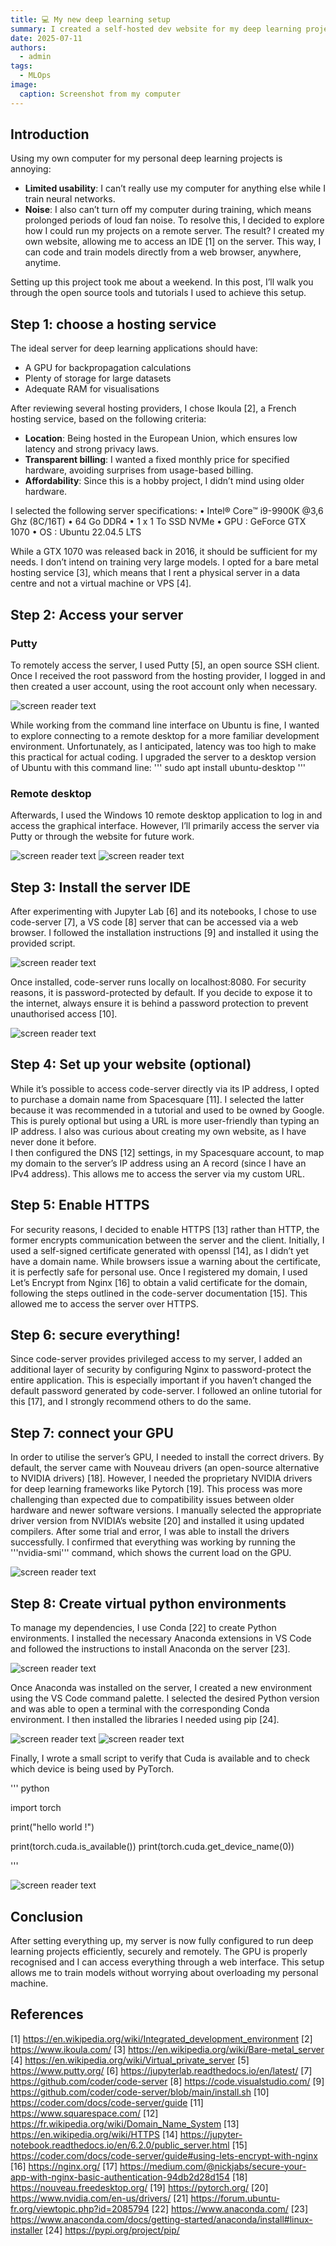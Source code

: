 ```yaml
---
title: 💻 My new deep learning setup 
summary: I created a self-hosted dev website for my deep learning projects
date: 2025-07-11
authors:
  - admin
tags:
  - MLOps
image:
  caption: Screenshot from my computer
---
```


## Introduction

Using my own computer for my personal deep learning projects is annoying:
- **Limited usability**: I can’t really use my computer for anything else while I train neural networks.
- **Noise**: I also can’t turn off my computer during training, which means prolonged periods of loud fan noise.
To resolve this, I decided to explore how I could run my projects on a remote server. The result? I created my own website, allowing me to access an IDE [1] on the server. This way, I can code and train models directly from a web browser, anywhere, anytime.

Setting up this project took me about a weekend. In this post, I’ll walk you through the open source tools and tutorials I used to achieve this setup. 

## Step 1: choose a hosting service

The ideal server for deep learning applications should have:
- A GPU for backpropagation calculations 
- Plenty of storage for large datasets
- Adequate RAM for visualisations 

After reviewing several hosting providers, I chose Ikoula [2], a French hosting service, based on the following criteria:
- **Location**: Being hosted in the European Union, which ensures low latency and strong privacy laws.
- **Transparent billing**: I wanted a fixed monthly price for specified hardware, avoiding surprises from usage-based billing.
- **Affordability**: Since this is a hobby project, I didn’t mind using older hardware.

I selected the following server specifications:
•	Intel® Core™ i9-9900K @3,6 Ghz (8C/16T)
•	64 Go DDR4
•	1 x 1 To SSD NVMe
•	GPU : GeForce GTX 1070
•	OS : Ubuntu 22.04.5 LTS

While a GTX 1070 was released back in 2016, it should be sufficient for my needs. I don’t intend on training very large models. I opted for a bare metal hosting service [3], which means that I rent a physical server in a data centre and not a virtual machine or VPS [4]. 

## Step 2: Access your server

### Putty
To remotely access the server, I used Putty [5], an open source SSH client. Once I received the root password from the hosting provider, I logged in and then created a user account, using the root account only when necessary.

![screen reader text](putty.png "My screenshot from Putty")

While working from the command line interface on Ubuntu is fine, I wanted to explore connecting to a remote desktop for a more familiar development environment. Unfortunately, as I anticipated, latency was too high to make this practical for actual coding.
I upgraded the server to a desktop version of Ubuntu with this command line:
'''
sudo apt install ubuntu-desktop
'''

### Remote desktop

Afterwards, I used the Windows 10 remote desktop application to log in and access the graphical interface. However, I’ll primarily access the server via Putty or through the website for future work.

![screen reader text](rd.png "My screenshot of Window's remote desktop")
![screen reader text](ubuntu.png "My screenshot of Ubuntu's desktop")

## Step 3: Install the server IDE

After experimenting with Jupyter Lab [6] and its notebooks, I chose to use code-server [7], a VS code [8] server that can be accessed via a web browser. I followed the installation instructions [9] and installed it using the provided script.

![screen reader text](jupyter.png "Screenshot from Jupyter Lab")

Once installed, code-server runs locally on localhost:8080. For security reasons, it is password-protected by default. If you decide to expose it to the internet, always ensure it is behind a password protection to prevent unauthorised access [10].

![screen reader text](codeserver.png "Screenshot of my code-server")

## Step 4: Set up your website (optional)

While it’s possible to access code-server directly via its IP address, I opted to purchase a domain name from Spacesquare [11]. I selected the latter because it was recommended in a tutorial and used to be owned by Google. This is purely optional but using a URL is more user-friendly than typing an IP address. I also was curious about creating my own website, as I have never done it before.  
I then configured the DNS [12] settings, in my Spacesquare account, to map my domain to the server’s IP address using an A record (since I have an IPv4 address). This allows me to access the server via my custom URL.

## Step 5: Enable HTTPS

For security reasons, I decided to enable HTTPS  [13] rather than HTTP, the former encrypts communication between the server and the client. Initially, I used a self-signed certificate generated with openssl [14], as I didn’t yet have a domain name. While browsers issue a warning about the certificate, it is perfectly safe for personal use. 
Once I registered my domain, I used Let’s Encrypt from Nginx [16] to obtain a valid certificate for the domain, following the steps outlined in the code-server documentation [15]. This allowed me to access the server over HTTPS.

## Step 6: secure everything!

Since code-server provides privileged access to my server, I added an additional layer of security by configuring Nginx to password-protect the entire application. This is especially important if you haven’t changed the default password generated by code-server. I followed an online tutorial for this [17], and I strongly recommend others to do the same.

## Step 7: connect your GPU

In order to utilise the server’s GPU, I needed to install the correct drivers. By default, the server came with Nouveau drivers (an open-source alternative to NVIDIA drivers) [18]. However, I needed the proprietary NVIDIA drivers for deep learning frameworks like Pytorch [19]. 
This process was more challenging than expected due to compatibility issues between older hardware and newer software versions. I manually selected the appropriate driver version from NVIDIA’s website [20] and installed it using updated compilers. After some trial and error, I was able to install the drivers successfully. I confirmed that everything was working by running the '''nvidia-smi''' command, which shows the current load on the GPU.

![screen reader text](GPU.png "Screenshot of the result of nvidia-smi on my server")

## Step 8: Create virtual python environments

To manage my dependencies, I use Conda [22] to create Python environments. I installed the necessary Anaconda extensions in VS Code and followed the instructions to install Anaconda on the server [23]. 

![screen reader text](extensions.png "Screenshot of code-server extensions")

Once Anaconda was installed on the server, I created a new environment using the VS Code command palette. I selected the desired Python version and was able to open a terminal with the corresponding Conda environment. I then installed the libraries I needed using pip [24].

![screen reader text](cmd1.png "Creating a new Python environment")
![screen reader text](cmd2.png "Choosing Conda")

Finally, I wrote a small script to verify that Cuda is available and to check which device is being used by PyTorch.

''' python 

import torch

print("hello world !")

print(torch.cuda.is_available())
print(torch.cuda.get_device_name(0))

'''

![screen reader text](conda.png "The GPU is recognised !")

## Conclusion

After setting everything up, my server is now fully configured to run deep learning projects efficiently, securely  and remotely. The GPU is properly recognised and I can access everything through a web interface. This setup allows me to train models without worrying about overloading my personal machine.

## References

[1] https://en.wikipedia.org/wiki/Integrated_development_environment
[2] https://www.ikoula.com/
[3] https://en.wikipedia.org/wiki/Bare-metal_server
[4] https://en.wikipedia.org/wiki/Virtual_private_server
[5] https://www.putty.org/
[6] https://jupyterlab.readthedocs.io/en/latest/
[7] https://github.com/coder/code-server
[8] https://code.visualstudio.com/
[9] https://github.com/coder/code-server/blob/main/install.sh
[10] https://coder.com/docs/code-server/guide
[11] https://www.squarespace.com/
[12] https://fr.wikipedia.org/wiki/Domain_Name_System
[13] https://en.wikipedia.org/wiki/HTTPS
[14] https://jupyter-notebook.readthedocs.io/en/6.2.0/public_server.html
[15] https://coder.com/docs/code-server/guide#using-lets-encrypt-with-nginx
[16] https://nginx.org/
[17] https://medium.com/@nickjabs/secure-your-app-with-nginx-basic-authentication-94db2d28d154
[18] https://nouveau.freedesktop.org/
[19] https://pytorch.org/
[20] https://www.nvidia.com/en-us/drivers/
[21] https://forum.ubuntu-fr.org/viewtopic.php?id=2085794
[22] https://www.anaconda.com/
[23] https://www.anaconda.com/docs/getting-started/anaconda/install#linux-installer
[24] https://pypi.org/project/pip/
